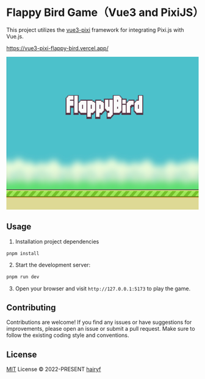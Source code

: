# Flappy Bird Game（Vue3 and PixiJS）

This project utilizes the [vue3-pixi](https://github.com/hairyf/vue3-pixi) framework for integrating Pixi.js with Vue.js.

https://vue3-pixi-flappy-bird.vercel.app/

<p align="center">
  <img src="./public/1.jpg" height="400px">
</p>

## Usage

1. Installation project dependencies

```
pnpm install
```

2. Start the development server:

```bash
pnpm run dev
```

3. Open your browser and visit `http://127.0.0.1:5173` to play the game.

## Contributing

Contributions are welcome! If you find any issues or have suggestions for improvements, please open an issue or submit a pull request. Make sure to follow the existing coding style and conventions.

## License

[MIT](./LICENSE) License © 2022-PRESENT [hairyf](https://github.com/hairyf)
